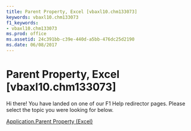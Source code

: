 ```yaml
---
title: Parent Property, Excel [vbaxl10.chm133073]
keywords: vbaxl10.chm133073
f1_keywords:
- vbaxl10.chm133073
ms.prod: office
ms.assetid: 24c391bb-c39e-440d-a5bb-476dc25d2190
ms.date: 06/08/2017
---
```



# Parent Property, Excel [vbaxl10.chm133073]

Hi there! You have landed on one of our F1 Help redirector pages. Please select the topic you were looking for below.

[Application.Parent Property (Excel)](http://msdn.microsoft.com/library/e40a3599-1f4a-c79f-cc81-f629ecc888af%28Office.15%29.aspx)

